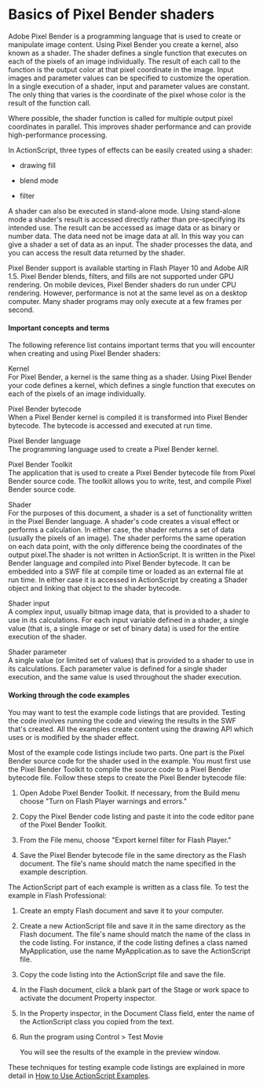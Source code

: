 # Basics of Pixel Bender shaders

Adobe Pixel Bender is a programming language that is used to create or
manipulate image content. Using Pixel Bender you create a kernel, also known as
a shader. The shader defines a single function that executes on each of the
pixels of an image individually. The result of each call to the function is the
output color at that pixel coordinate in the image. Input images and parameter
values can be specified to customize the operation. In a single execution of a
shader, input and parameter values are constant. The only thing that varies is
the coordinate of the pixel whose color is the result of the function call.

Where possible, the shader function is called for multiple output pixel
coordinates in parallel. This improves shader performance and can provide
high-performance processing.

In ActionScript, three types of effects can be easily created using a shader:

- drawing fill

- blend mode

- filter

A shader can also be executed in stand-alone mode. Using stand-alone mode a
shader's result is accessed directly rather than pre-specifying its intended
use. The result can be accessed as image data or as binary or number data. The
data need not be image data at all. In this way you can give a shader a set of
data as an input. The shader processes the data, and you can access the result
data returned by the shader.

Pixel Bender support is available starting in Flash Player 10 and Adobe AIR 1.5.
Pixel Bender blends, filters, and fills are not supported under GPU rendering.
On mobile devices, Pixel Bender shaders do run under CPU rendering. However,
performance is not at the same level as on a desktop computer. Many shader
programs may only execute at a few frames per second.

#### Important concepts and terms

The following reference list contains important terms that you will encounter
when creating and using Pixel Bender shaders:

Kernel  
For Pixel Bender, a kernel is the same thing as a shader. Using Pixel Bender
your code defines a kernel, which defines a single function that executes on
each of the pixels of an image individually.

Pixel Bender bytecode  
When a Pixel Bender kernel is compiled it is transformed into Pixel Bender
bytecode. The bytecode is accessed and executed at run time.

Pixel Bender language  
The programming language used to create a Pixel Bender kernel.

Pixel Bender Toolkit  
The application that is used to create a Pixel Bender bytecode file from Pixel
Bender source code. The toolkit allows you to write, test, and compile Pixel
Bender source code.

Shader  
For the purposes of this document, a shader is a set of functionality written in
the Pixel Bender language. A shader's code creates a visual effect or performs a
calculation. In either case, the shader returns a set of data (usually the
pixels of an image). The shader performs the same operation on each data point,
with the only difference being the coordinates of the output pixel.The shader is
not written in ActionScript. It is written in the Pixel Bender language and
compiled into Pixel Bender bytecode. It can be embedded into a SWF file at
compile time or loaded as an external file at run time. In either case it is
accessed in ActionScript by creating a Shader object and linking that object to
the shader bytecode.

Shader input  
A complex input, usually bitmap image data, that is provided to a shader to use
in its calculations. For each input variable defined in a shader, a single value
(that is, a single image or set of binary data) is used for the entire execution
of the shader.

Shader parameter  
A single value (or limited set of values) that is provided to a shader to use in
its calculations. Each parameter value is defined for a single shader execution,
and the same value is used throughout the shader execution.

#### Working through the code examples

You may want to test the example code listings that are provided. Testing the
code involves running the code and viewing the results in the SWF that's
created. All the examples create content using the drawing API which uses or is
modified by the shader effect.

Most of the example code listings include two parts. One part is the Pixel
Bender source code for the shader used in the example. You must first use the
Pixel Bender Toolkit to compile the source code to a Pixel Bender bytecode file.
Follow these steps to create the Pixel Bender bytecode file:

1.  Open Adobe Pixel Bender Toolkit. If necessary, from the Build menu choose
    "Turn on Flash Player warnings and errors."

2.  Copy the Pixel Bender code listing and paste it into the code editor pane of
    the Pixel Bender Toolkit.

3.  From the File menu, choose "Export kernel filter for Flash Player."

4.  Save the Pixel Bender bytecode file in the same directory as the Flash
    document. The file's name should match the name specified in the example
    description.

The ActionScript part of each example is written as a class file. To test the
example in Flash Professional:

1.  Create an empty Flash document and save it to your computer.

2.  Create a new ActionScript file and save it in the same directory as the
    Flash document. The file's name should match the name of the class in the
    code listing. For instance, if the code listing defines a class named
    MyApplication, use the name MyApplication.as to save the ActionScript file.

3.  Copy the code listing into the ActionScript file and save the file.

4.  In the Flash document, click a blank part of the Stage or work space to
    activate the document Property inspector.

5.  In the Property inspector, in the Document Class field, enter the name of
    the ActionScript class you copied from the text.

6.  Run the program using Control \> Test Movie

    You will see the results of the example in the preview window.

These techniques for testing example code listings are explained in more detail
in
[How to Use ActionScript Examples](WS9b644acd4ebe5999-2734bf3c124372a52ff-8000.html).
